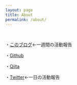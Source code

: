 ```yaml
---
layout: page
title: About
permalink: /about/
---
```

<!-- 
This is the base Jekyll theme. You can find out more info about customizing your Jekyll theme, as well as basic Jekyll usage documentation at [jekyllrb.com](https://jekyllrb.com/)

You can find the source code for Minima at GitHub:
[jekyll][jekyll-organization] /
[minima](https://github.com/jekyll/minima)

You can find the source code for Jekyll at GitHub:
[jekyll][jekyll-organization] /
[jekyll](https://github.com/jekyll/jekyll)


[jekyll-organization]: https://github.com/jekyll

 -->
 <br>

・[このブログ](https://kazumawada.github.io/)←一週間の活動報告<br>
 
・[Github](https://github.com/kazumawada/)<br>

・[Qiita](https://qiita.com/kazumawada)<br>

・[Twitter](https://twitter.com/kaz0834)←一日の活動報告<br>




